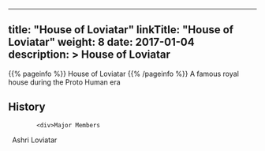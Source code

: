 
---
title: "House of Loviatar"
linkTitle: "House of Loviatar"
weight: 8
date: 2017-01-04
description: >
 House of Loviatar
---

{{% pageinfo %}}
House of Loviatar
{{% /pageinfo %}}
A famous royal house during the Proto Human era

## History


            <div>Major Members
<span class="line-spacer d-block"> </span>
Ashri Loviatar</div>
